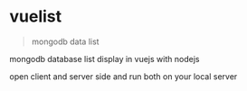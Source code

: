 # vuelist

> mongodb data list

mongodb database list display in vuejs with nodejs

open client and server side and run both on your local server


